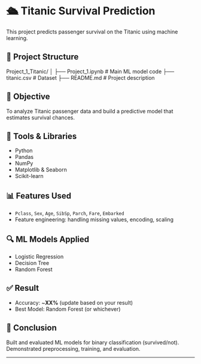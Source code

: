 # 🛳️ Titanic Survival Prediction

This project predicts passenger survival on the Titanic using machine learning.

## 📂 Project Structure

Project_1_Titanic/
│
├── Project_1.ipynb  # Main ML model code
├── titanic.csv      # Dataset
├── README.md        # Project description


## 🎯 Objective

To analyze Titanic passenger data and build a predictive model that estimates survival chances.

## 🧰 Tools & Libraries

- Python
- Pandas
- NumPy
- Matplotlib & Seaborn
- Scikit-learn

## 📊 Features Used

- `Pclass`, `Sex`, `Age`, `SibSp`, `Parch`, `Fare`, `Embarked`
- Feature engineering: handling missing values, encoding, scaling

## 🔍 ML Models Applied

- Logistic Regression
- Decision Tree
- Random Forest

## ✅ Result

- Accuracy: ~**XX%** (update based on your result)
- Best Model: Random Forest (or whichever)

## 📌 Conclusion

Built and evaluated ML models for binary classification (survived/not). Demonstrated preprocessing, training, and evaluation.

---
